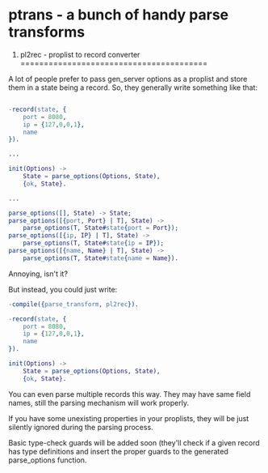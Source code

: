 ptrans - a bunch of handy parse transforms
==========================================

1. pl2rec - proplist to record converter
========================================

A lot of people prefer to pass gen_server options as a proplist and store them in a state being a record. So, they generally write something like that:

```erlang

-record(state, {
    port = 8080,
    ip = {127,0,0,1},
    name
}).

...

init(Options) ->
    State = parse_options(Options, State),
    {ok, State}.

...

parse_options([], State) -> State;
parse_options([{port, Port} | T], State) ->
    parse_options(T, State#state{port = Port});
parse_options([{ip, IP} | T], State) ->
    parse_options(T, State#state{ip = IP});
parse_options([{name, Name} | T], State) ->
    parse_options(T, State#state{name = Name}).

```

Annoying, isn't it?

But instead, you could just write:

```erlang
-compile({parse_transform, pl2rec}).

-record(state, {
    port = 8080,
    ip = {127,0,0,1},
    name
}).

init(Options) ->
    State = parse_options(Options, State),
    {ok, State}.
```

You can even parse multiple records this way. They may have same field names, still the parsing mechanism will work properly.

If you have some unexisting properties in your proplists, they will be just silently ignored during the parsing process.

Basic type-check guards will be added soon (they'll check if a given record has type definitions and insert the proper guards to the generated parse_options function.
